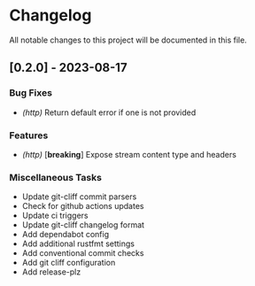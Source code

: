 # Changelog

All notable changes to this project will be documented in this file.

## [0.2.0] - 2023-08-17

### Bug Fixes

- *(http)* Return default error if one is not provided

### Features

- *(http)* [**breaking**] Expose stream content type and headers

### Miscellaneous Tasks

-  Update git-cliff commit parsers
-  Check for github actions updates
-  Update ci triggers
-  Update git-cliff changelog format
-  Add dependabot config
-  Add additional rustfmt settings
-  Add conventional commit checks
-  Add git cliff configuration
-  Add release-plz

<!-- generated by git-cliff -->
